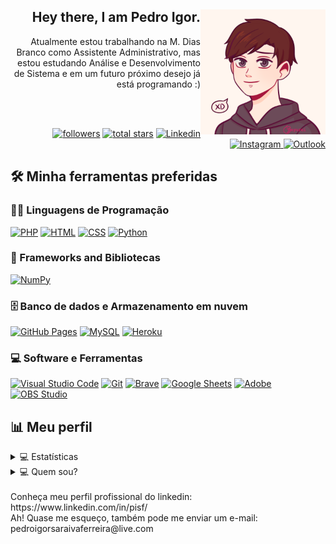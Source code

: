 <div styles="padding-button:20px;">
   <img src="https://github.com/pedroigorsf/pedroigorsf/blob/main/perfil.png" align="right" width="200">
   <div align="right">
  <h2>Hey there, I am Pedro Igor.</h2>
Atualmente estou trabalhando na M. Dias Branco como Assistente Administrativo, mas estou estudando Análise e Desenvolvimento de Sistema e em um futuro próximo desejo já está programando :)

<br/>

</div>
</div>

<br><br>

<div align="right">
<a href="https://github.com/pedroigorsf?tab=followers">
<img alt="followers" title="Follow me on Github" src="https://custom-icon-badges.herokuapp.com/github/followers/pedroigorsf?color=236ad3&labelColor=1155ba&style=for-the-badge&logo=person-add&label=Follow&logoColor=white"/></a>

<a href="https://github.com/pedroigorsf?tab=repositories&sort=stargazers">
<img alt="total stars" title="Total stars on GitHub" src="https://custom-icon-badges.herokuapp.com/badge/dynamic/json?logo=star&color=55960c&labelColor=488207&label=Stars&style=for-the-badge&query=%24.stars&url=https://api.github-star-counter.workers.dev/user/pedroigorsf"/></a>
    
<a href="https://www.linkedin.com/in/pisf/">  
<img src="https://img.shields.io/badge/LinkedIn-0077B5?style=for-the-badge&logo=linkedin&logoColor=white" alt="Linkedin">
</a>

<a href="#">
<img src="https://img.shields.io/badge/Instagram-E4405F?style=for-the-badge&logo=instagram&logoColor=white" alt="Instagram">
</a>

<a href="mailto:pedroigorsaraivaferreira@live.com">
<img src="https://img.shields.io/badge/Microsoft_Outlook-0078D4?style=for-the-badge&logo=microsoft-outlook&logoColor=white" alt="Outlook">
</a>
</div>




<!-- Social badges section -->
<!-- Badges with custom icons - https://github.com/DenverCoder1/custom-icon-badges -->
<!-- YouTube stats - https://github.com/DenverCoder1/github-readme-youtube-stats -->
<!-- View counter - https://github.com/DenverCoder1/Simple-View-Counter -->
<!-- Star counter - https://github.com/idealclover/GitHub-Star-Counter -->





## 🛠️ Minha ferramentas preferidas

### 👨‍💻 Linguagens de Programação

<p>
    <a href="https://github.com/search?q=user%3pedroigorsf+language%3Aphp"><img alt="PHP" src="https://img.shields.io/badge/PHP-777BB4.svg?logo=php&logoColor=white"></a>
    <a href="https://github.com/search?q=user%3pedroigorsf+language%3Ahtml"><img alt="HTML" src="https://img.shields.io/badge/HTML-E34F26.svg?logo=html5&logoColor=white"></a>
    <a href="https://github.com/search?q=user%3pedroigorsf+language%3Acss"><img alt="CSS" src="https://img.shields.io/badge/CSS-1572B6.svg?logo=css3&logoColor=white"></a>
    <a href="https://github.com/search?q=user%3pedroigorsf+language%3Apython"><img alt="Python" src="https://img.shields.io/badge/Python-14354C.svg?logo=python&logoColor=white"></a>
  
  
  
   <!--   <a href="https://github.com/search?q=user%3pedroigorsf+language%3Aassembly"><img alt="MIPS Assembly" src="https://custom-icon-badges.herokuapp.com/badge/Assembly-525252.svg?logo=asm-hex&logoColor=white"></a> -->
   <!--   <a href="https://github.com/search?q=user%3pedroigorsf+language%3Abash"><img alt="Bash" src="https://img.shields.io/badge/Bash-121011.svg?logo=gnu-bash&logoColor=white"></a> -->
   <!--   <a href="https://github.com/search?q=user%3pedroigorsf+language%3Ac"><img alt="C" src="https://custom-icon-badges.herokuapp.com/badge/C-03599C.svg?logo=c-in-hexagon&logoColor=white"></a> -->
   <!--   <a href="https://github.com/search?q=user%3pedroigorsf+language%3Acpp"><img alt="C++" src="https://custom-icon-badges.herokuapp.com/badge/C++-9C033A.svg?logo=cpp2&logoColor=white"></a> -->
   <!--   <a href="https://github.com/search?q=user%3pedroigorsf+language%3Acsharp"><img alt="C#" src="https://custom-icon-badges.herokuapp.com/badge/C%23-68217A.svg?logo=cs2&logoColor=white"></a> -->
   <!--   <a href="https://github.com/search?q=user%3pedroigorsf+language%3Aceylon"><img alt="Ceylon" src="https://custom-icon-badges.herokuapp.com/badge/Ceylon-E39842.svg?logo=ceylon&logoColor=white"></a> -->
   <!--   <a href="https://github.com/search?q=user%3pedroigorsf+language%3Adart"><img alt="Dart" src="https://img.shields.io/badge/Dart-15A6C4.svg?logo=dart&logoColor=white"></a> -->
   <!--   <a href="https://github.com/search?q=user%3pedroigorsf+language%3Ags"><img alt="Google Apps Script" src="https://custom-icon-badges.herokuapp.com/badge/Google%20Apps%20Script-02569B.svg?logo=color-swatch&logoColor=white"></a> -->
   <!--   <a href="https://github.com/search?q=user%3pedroigorsf+language%3Ajava"><img alt="Java" src="https://img.shields.io/badge/Java-007396.svg?logo=java&logoColor=white"></a> -->
   <!--   <a href="https://github.com/search?q=user%3pedroigorsf+language%3Ajavascript"><img alt="JavaScript" src="https://img.shields.io/badge/JavaScript-F7DF1E.svg?logo=javascript&logoColor=black"></a> -->
   <!--   <a href="https://github.com/search?q=user%3pedroigorsf+language%3Akotlin"><img alt="Kotlin" src="https://img.shields.io/badge/Kotlin-0095D5.svg?logo=Kotlin&logoColor=white"></a> -->
   <!--   <a href="https://github.com/search?q=user%3pedroigorsf+language%3Atex"><img alt="LaTeX" src="https://img.shields.io/badge/LaTeX-008080.svg?logo=LaTeX&logoColor=white"></a> -->
   <!--   <a href="https://github.com/search?q=user%3pedroigorsf+language%3Amarkdown"><img alt="Markdown" src="https://img.shields.io/badge/Markdown-000000.svg?logo=markdown&logoColor=white"></a> -->
   <!--   <a href="https://github.com/search?q=user%3pedroigorsf+language%3Ajavascript"><img alt="Node.js" src="https://img.shields.io/badge/Node.js-43853D.svg?logo=node.js&logoColor=white"></a> -->
   <!--   <a href="https://github.com/search?q=user%3pedroigorsf+language%3Aprolog"><img alt="Prolog" src="https://custom-icon-badges.herokuapp.com/badge/Prolog-E61B23.svg?logo=swi-prolog&logoColor=white"></a> -->
   <!--   <a href="https://github.com/search?q=user%3pedroigorsf+language%3Ar"><img alt="R" src="https://img.shields.io/badge/R-276DC3.svg?logo=r&logoColor=white"></a> -->
   <!--   <a href="https://github.com/search?q=user%3pedroigorsf+language%3Aruby"><img alt="Ruby" src="https://img.shields.io/badge/Ruby-CC342D.svg?logo=ruby&logoColor=white"></a> -->
   <!--   <a href="https://github.com/search?q=user%3pedroigorsf+language%3Asass"><img alt="SASS" src="https://img.shields.io/badge/Sass-hotpink.svg?logo=SASS&logoColor=white"></a> -->
   <!--   <a href="https://github.com/search?q=user%3pedroigorsf+language%3Ascratch"><img alt="Scratch" src="https://img.shields.io/badge/Scratch-4D97FF.svg?logo=scratch&logoColor=white"></a> -->
   <!--   <a href="https://github.com/search?q=user%3pedroigorsf+language%3Asql"><img alt="SQL" src="https://custom-icon-badges.herokuapp.com/badge/SQL-025E8C.svg?logo=database&logoColor=white"></a> -->
  <!--    <a href="https://github.com/search?q=user%3pedroigorsf+language%3Asvg"><img alt="SVG+XML" src="https://img.shields.io/badge/SVG%2BXML-e0982c.svg?logo=svg&logoColor=white"></a> -->
  <!--    <a href="https://github.com/search?q=user%3pedroigorsf+language%3AtypeScript"><img alt="TypeScript" src="https://img.shields.io/badge/TypeScript-007ACC.svg?logo=typescript&logoColor=white"></a> -->
</p>

### 🧰 Frameworks and Bibliotecas

<p>
    <a href="#"><img alt="NumPy" src="https://img.shields.io/badge/Numpy-013243.svg?logo=numpy&logoColor=white"></a>
  
  
    
  <!--   <a href="#"><img alt="Arduino" src="https://img.shields.io/badge/-Arduino-00979D?logo=Arduino&logoColor=white"></a> -->
  <!--   <a href="#"><img alt="Bootstrap" src="https://img.shields.io/badge/Bootstrap-7952B3.svg?logo=bootstrap&logoColor=white"></a> -->
  <!--   <a href="#"><img alt="Cordova" src="https://img.shields.io/badge/-Cordova-E8E8E8?logo=apache-cordova&logoColor=black"></a> -->
  <!--   <a href="#"><img alt="Electron" src="https://img.shields.io/badge/Electron-20232e.svg?logo=electron&logoColor=white"></a> -->
  <!--   <a href="#"><img alt="Express.js" src="https://img.shields.io/badge/Express.js-404d59.svg?logo=express&logoColor=white"></a> -->
  <!--   <a href="#"><img alt="Flutter" src="https://img.shields.io/badge/Flutter-02569B.svg?logo=flutter&logoColor=white"></a> -->
  <!--   <a href="#"><img alt="GitHub Actions" src="https://img.shields.io/badge/GitHub%20Actions-2671E5.svg?logo=github%20actions&logoColor=white"></a> -->
  <!--   <a href="#"><img alt="Jest" src="https://img.shields.io/badge/Jest-C21325.svg?logo=jest&logoColor=white"></a> -->
  <!--   <a href="#"><img alt="JUnit" src="https://custom-icon-badges.herokuapp.com/badge/JUnit-25A162.svg?logo=check-circle&logoColor=white"></a> -->
  <!--   <a href="#"><img alt="Keras" src="https://img.shields.io/badge/Keras-D00000.svg?logo=Keras&logoColor=white"></a> -->
  <!--   <a href="#"><img alt="Material Design" src="https://img.shields.io/badge/Material%20Design-0081CB.svg?logo=material-design&logoColor=white"></a> -->
  <!--   <a href="#"><img alt="Pandas" src="https://img.shields.io/badge/Pandas-150458.svg?logo=pandas&logoColor=white"></a> -->
  <!--   <a href="#"><img alt="PHPUnit" src="https://custom-icon-badges.herokuapp.com/badge/PHPUnit-366488.svg?logo=test-tube&logoColor=white"></a> -->
  <!--   <a href="#"><img alt="Pytest" src="https://img.shields.io/badge/Pytest-0A9EDC.svg?logo=pytest&logoColor=white"></a> -->
  <!--   <a href="#"><img alt="React" src="https://img.shields.io/badge/React-20232a.svg?logo=react&logoColor=%2361DAFB"></a> -->
  <!--   <a href="#"><img alt="SonarLint" src="https://img.shields.io/badge/-SonarLint-CB2029?logo=sonarlint&logoColor=white"></a> -->
  <!--   <a href="#"><img alt="Symfony" src="https://img.shields.io/badge/Symfony-111111.svg?logo=symfony&logoColor=white"></a> -->
  <!--   <a href="#"><img alt="SymPy" src="https://img.shields.io/badge/Sympy-3B5526.svg?logo=sympy&logoColor=white"></a> -->
  <!--   <a href="#"><img alt="TensorFlow" src="https://img.shields.io/badge/TensorFlow-FF6F00.svg?logo=TensorFlow&logoColor=white"></a> -->
  <!--   <a href="#"><img alt="Wordpress" src="https://img.shields.io/badge/Wordpress-21759B?logo=wordpress&logoColor=white"></a> -->
   <!--  <a href="#"><img alt="WPF (.Net)" src="https://img.shields.io/badge/WPF-5C2D91?logo=.net&logoColor=white"></a> -->
</p>

### 🗄️ Banco de dados e Armazenamento em nuvem

<p>
    <a href="#"><img alt="GitHub Pages" src="https://img.shields.io/badge/GitHub%20Pages-327FC7.svg?logo=github&logoColor=white"></a>
    <a href="#"><img alt="MySQL" src="https://img.shields.io/badge/MySQL-00f.svg?logo=mysql&logoColor=white"></a>
    <a href="#"><img alt="Heroku" src="https://img.shields.io/badge/Heroku-430098?style=for-the-badge&logo=heroku&logoColor=white"></a>
</p>


   <!-- <a href="#"><img alt="Heroku" src="https://img.shields.io/badge/Heroku-430098.svg?logo=heroku&logoColor=white"></a> -->
   <!-- <a href="#"><img alt="MongoDB" src ="https://img.shields.io/badge/MongoDB-4ea94b.svg?logo=mongodb&logoColor=white"></a> -->
   <!-- <a href="#"><img alt="Notion" src="https://img.shields.io/badge/Notion-010101.svg?logo=notion&logoColor=white"></a> -->
   <!-- <a href="#"><img alt="Oracle" src ="https://img.shields.io/badge/Oracle-F00000.svg?logo=oracle&logoColor=white"></a> -->
   <!-- <a href="#"><img alt="PostgreSQL" src ="https://img.shields.io/badge/PostgreSQL-316192.svg?logo=postgresql&logoColor=white"></a> -->
   <!-- <a href="#"><img alt="Repl.it" src="https://img.shields.io/badge/Repl.it-0D101E.svg?logo=Replit&logoColor=white"></a> -->
   <!-- <a href="#"><img alt="SQLite" src ="https://img.shields.io/badge/SQLite-07405e.svg?logo=sqlite&logoColor=white"></a> -->
   <!-- <a href="#"><img alt="Vercel" src="https://img.shields.io/badge/Vercel-000000.svg?logo=vercel&logoColor=white"></a> -->
   

### 💻 Software e Ferramentas

<p>
    <a href="#"><img alt="Visual Studio Code" src="https://img.shields.io/badge/Visual%20Studio%20Code-0078d7.svg?logo=visual-studio-code&logoColor=white"></a>
    <a href="#"><img alt="Git" src="https://img.shields.io/badge/Git-F05033.svg?logo=git&logoColor=white"></a>
    <a href="#"><img alt="Brave" src="https://img.shields.io/badge/-Brave-FB542B?logo=brave&logoColor=white"></a>
    <a href="#"><img alt="Google Sheets" src="https://img.shields.io/badge/Google%20Sheets-34A853.svg?logo=google%20sheets&logoColor=white"></a>
    <a href="#"><img alt="Adobe" src="https://img.shields.io/badge/Adobe-FF0000.svg?logo=adobe&logoColor=white"></a>
    <a href="#"><img alt="OBS Studio" src="https://img.shields.io/badge/-OBS%20Studio-302E31?logo=obs-studio&logoColor=white"></a>
</p>

  <!--   <a href="#"><img alt="Android" src="https://img.shields.io/badge/Android-3DDC84?logo=android&logoColor=white"></a> -->
  <!--   <a href="#"><img alt="Android Studio" src="https://img.shields.io/badge/Android%20Studio-008678.svg?logo=android-studio&logoColor=white"></a> -->
  <!--   <a href="#"><img alt="Arch Linux" src="https://img.shields.io/badge/Arch%20Linux-1793D1.svg?logo=arch-linux&logoColor=white"></a> -->
  <!--   <a href="#"><img alt="Audacity" src="https://img.shields.io/badge/-Audacity-0000CC?logo=audacity&logoColor=white"></a> -->
  <!--   <a href="#"><img alt="Bitwarden" src="https://img.shields.io/badge/-Bitwarden-175DDC?logo=bitwarden&logoColor=white"></a> -->
  <!--   <a href="#"><img alt="Codepen" src="https://img.shields.io/badge/Codepen-000000.svg?logo=codepen&logoColor=white"></a> -->
  <!--   <a href="#"><img alt="Construct 3" src="https://img.shields.io/badge/Construct%203-00b56a.svg?logo=construct-3&logoColor=white"></a> -->
  <!--   <a href="#"><img alt="Dark Reader" src="https://img.shields.io/badge/-Dark%20Reader-141E24?logo=dark-reader&logoColor=white"></a> -->
  <!--   <a href="#"><img alt="Inkscape" src="https://img.shields.io/badge/Inkscape-000000?logo=Inkscape&logoColor=white"></a> -->
  <!--   <a href="#"><img alt="Jupyter" src="https://img.shields.io/badge/Jupyter-F37626.svg?logo=Jupyter&logoColor=white"></a> -->
  <!--   <a href="#"><img alt="Mathematica" src="https://img.shields.io/badge/Mathematica-DD1100.svg?logo=wolfram-mathematica&logoColor=white"></a> -->
  <!--   <a href="#"><img alt="Photopea" src="https://img.shields.io/badge/Photopea-18A497?logo=photopea&logoColor=white"></a> -->
  <!--   <a href="#"><img alt="Postman" src="https://img.shields.io/badge/Postman-FF6C37?logo=postman&logoColor=white"></a> -->
  <!--   <a href="#"><img alt="Stack Overflow" src="https://img.shields.io/badge/-Stack%20Overflow-FE7A16?logo=stack-overflow&logoColor=white"></a> -->
    



## 📊 Meu perfil
<details> 
  <summary>💻 Estatísticas</summary>
    <br/>
      <div align="center">
    
  <a href="https://github.com/pedroigorsf/github-readme-streak-stats">
    <img title="🔥 Get streak stats for your profile at git.io/streak-stats" alt="pedroigorsf's streak" src="https://github-readme-streak-stats.herokuapp.com/?user=pedroigorsf&theme=monokai-metallian&hide_border=true"/>
  </a>
    
  <a href="https://github.com/anuraghazra/github-readme-stats"><img alt="pedroigorsf's Principais linguagens" align="center" src="https://github-readme-stats.vercel.app/api/top-langs/?username=pedroigorsf&langs_count=8&layout=compact&theme=react&hide_border=true&bg_color=1F222E&title_color=F85D7F&icon_color=F8D866&hide=Jupyter%20Notebook" height="192px"/></a>
  <br/>    
  
  <a href="https://github.com/pedroigorsf?tab=repositories&sort=stargazers"><img alt="Meu repositório" title="Meu repositório" src="https://custom-icon-badges.herokuapp.com/badge/-All%20Repos-2962FF?style=for-the-badge&logoColor=white&logo=repo"/></a>

  <b>Observação:</b> As principais linguagens são apenas uma métrica do meu repositório, mas que não refletem diretamente na experiência e/ou nível de habilidade.
    </div>
   </details>
   
   
  <details> 
  <summary>💻 Quem sou?</summary>
    <br/>
      <div align="left">
          <p>
        Me chamo Pedro Igor, mas algumas pessoas me chamam só de "Pedro" ou "Igor", fique avontade! Estou trabalhando na área administrativa na empresa M. Dias Branco como Assistente Administrative, atualmente estou estudando Análise e Desenvolvimento de Sistemas na Faculdade FADAM.<br>
        Tenho alguns fatos curiosos, pois embora eu seja jovem, sou Diabético e Celíaco (Alergia ao trigo), mas já me adaptei muito bem a essas mudanças da minha vida, então não precisa se preocupar, rs!<br>
        Sem mais delongas, espero que tenha gostado do meu perfil!
          </p>
      </div>
   </details>
   
<br>
Conheça meu perfil profissional do linkedin: https://www.linkedin.com/in/pisf/
<br>
Ah! Quase me esqueço, também pode me enviar um e-mail: pedroigorsaraivaferreira@live.com
